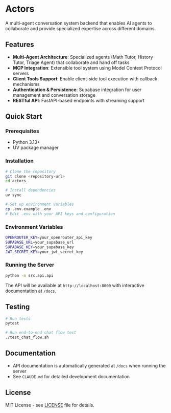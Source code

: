 # Actors

A multi-agent conversation system backend that enables AI agents to collaborate and provide specialized expertise across different domains.

## Features

- **Multi-Agent Architecture**: Specialized agents (Math Tutor, History Tutor, Triage Agent) that collaborate and hand off tasks
- **MCP Integration**: Extensible tool system using Model Context Protocol servers
- **Client Tools Support**: Enable client-side tool execution with callback mechanisms
- **Authentication & Persistence**: Supabase integration for user management and conversation storage
- **RESTful API**: FastAPI-based endpoints with streaming support

## Quick Start

### Prerequisites

- Python 3.13+
- UV package manager

### Installation

```bash
# Clone the repository
git clone <repository-url>
cd actors

# Install dependencies
uv sync

# Set up environment variables
cp .env.example .env
# Edit .env with your API keys and configuration
```

### Environment Variables

```bash
OPENROUTER_KEY=your_openrouter_api_key
SUPABASE_URL=your_supabase_url
SUPABASE_KEY=your_supabase_key
JWT_SECRET_KEY=your_jwt_secret_key
```

### Running the Server

```bash
python -m src.api.api
```

The API will be available at `http://localhost:8000` with interactive documentation at `/docs`.

## Testing

```bash
# Run tests
pytest

# Run end-to-end chat flow test
./test_chat_flow.sh
```

## Documentation

- API documentation is automatically generated at `/docs` when running the server
- See `CLAUDE.md` for detailed development documentation

## License

MIT License - see [LICENSE](LICENSE) file for details.